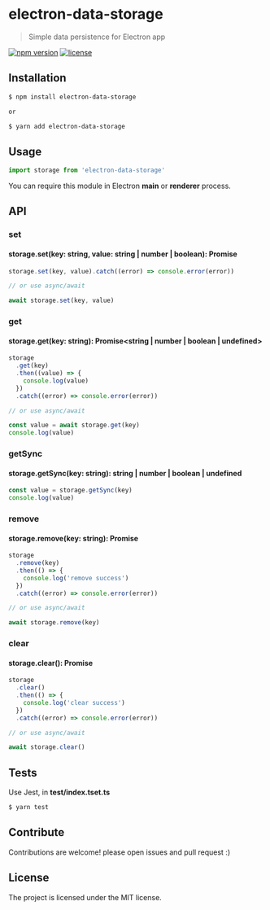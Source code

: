 # electron-data-storage

> Simple data persistence for Electron app

[![npm version](https://badge.fury.io/js/electron-data-storage.svg)](http://badge.fury.io/js/electron-data-storage)
[![license](https://img.shields.io/badge/license-MIT-blue.svg)](https://github.com/lzdyes/electron-data-storage)

## Installation

```sh
$ npm install electron-data-storage

or

$ yarn add electron-data-storage
```

## Usage

```ts
import storage from 'electron-data-storage'
```

You can require this module in Electron **main** or **renderer** process.

## API

### set

#### storage.set(key: string, value: string | number | boolean): Promise<void>

```ts
storage.set(key, value).catch((error) => console.error(error))

// or use async/await

await storage.set(key, value)
```

### get

#### storage.get(key: string): Promise<string | number | boolean | undefined>

```ts
storage
  .get(key)
  .then((value) => {
    console.log(value)
  })
  .catch((error) => console.error(error))

// or use async/await

const value = await storage.get(key)
console.log(value)
```

### getSync

#### storage.getSync(key: string): string | number | boolean | undefined

```ts
const value = storage.getSync(key)
console.log(value)
```

### remove

#### storage.remove(key: string): Promise<void>

```ts
storage
  .remove(key)
  .then(() => {
    console.log('remove success')
  })
  .catch((error) => console.error(error))

// or use async/await

await storage.remove(key)
```

### clear

#### storage.clear(): Promise<void>

```ts
storage
  .clear()
  .then(() => {
    console.log('clear success')
  })
  .catch((error) => console.error(error))

// or use async/await

await storage.clear()
```

## Tests

Use Jest, in **test/index.tset.ts**

```sh
$ yarn test
```

## Contribute

Contributions are welcome! please open issues and pull request :)

## License

The project is licensed under the MIT license.
